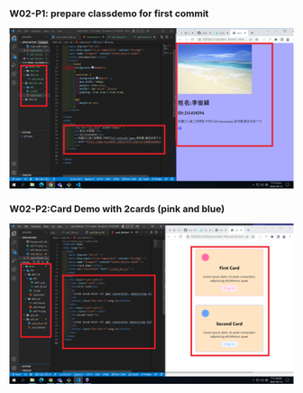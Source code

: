 ### W02-P1: prepare classdemo for first commit

![](w02-P1.png)

### W02-P2:Card Demo with 2cards (pink and blue)

![](w02-P2.png)
